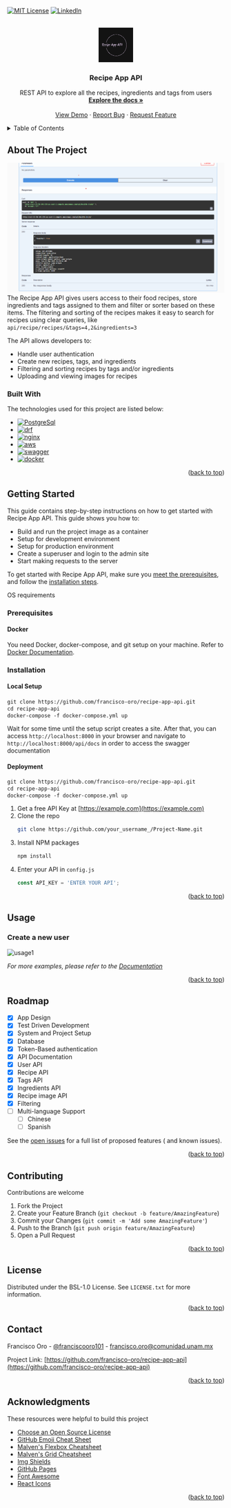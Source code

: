 <!-- PROJECT SHIELDS -->
<!--
*** I'm using markdown "reference style" links for readability.
*** Reference links are enclosed in brackets [ ] instead of parentheses ( ).
*** See the bottom of this document for the declaration of the reference variables
*** for contributors-url, forks-url, etc. This is an optional, concise syntax you may use.
*** https://www.markdownguide.org/basic-syntax/#reference-style-links
-->
[![MIT License][license-shield]][license-url]
[![LinkedIn][linkedin-shield]][linkedin-url]



<!-- PROJECT LOGO -->
<br />
<div align="center">
  <a href="https://github.com/othneildrew/Best-README-Template">
    <img src="images/logo.png" alt="Logo" width="80" height="80">
  </a>

<h3 align="center">Recipe App API</h3>

  <p align="center">
    REST API to explore all the recipes, ingredients and tags from users
    <br />
    <a href="http://ec2-13-58-241-239.us-east-2.compute.amazonaws.com/api/docs/"><strong>Explore the docs »</strong></a>
    <br />
    <br />
    <a href="http://ec2-13-58-241-239.us-east-2.compute.amazonaws.com/api/user/create/">View Demo</a>
    ·
    <a href="https://github.com/francisco-oro/recipe-app-api/issues/new?labels=bug&template=bug-report---.md">Report Bug</a>
    ·
    <a href="https://github.com/francisco-oro/recipe-app-api/issues/new?labels=enhancement&template=feature-request---.md">Request Feature</a>
  </p>
</div>



<!-- TABLE OF CONTENTS -->
<details>
  <summary>Table of Contents</summary>
  <ol>
    <li>
      <a href="#about-the-project">About The Project</a>
      <ul>
        <li><a href="#built-with">Built With</a></li>
      </ul>
    </li>
    <li>
      <a href="#getting-started">Getting Started</a>
      <ul>
        <li><a href="#prerequisites">Prerequisites</a></li>
        <li><a href="#installation">Installation</a></li>
      </ul>
    </li>
    <li><a href="#usage">Usage</a></li>
    <li><a href="#roadmap">Roadmap</a></li>
    <li><a href="#contributing">Contributing</a></li>
    <li><a href="#license">License</a></li>
    <li><a href="#contact">Contact</a></li>
    <li><a href="#acknowledgments">Acknowledgments</a></li>
  </ol>
</details>



<!-- ABOUT THE PROJECT -->

## About The Project

![product_screenshot](images/product_screenshot.png)
The Recipe App API gives users access to their food recipes, store ingredients and tags assigned to them
and filter or sorter based on these items. The filtering and sorting of the recipes makes it easy
to search for recipes using clear queries, like `api/recipe/recipes/&tags=4,2&ingredients=3`

The API allows developers to:

- Handle user authentication
- Create new recipes, tags, and ingredients
- Filtering and sorting recipes by tags and/or ingredients
- Uploading and viewing images for recipes

### Built With

The technologies used for this project are listed below:

* [![PostgreSql][PostgreSql]][PostgreSql-Url]
* [![drf][drf]][drf-url]
* [![nginx][nginx]][nginx-url]
* [![aws][aws]][aws-url]
* [![swagger][swagger]][swagger-url]
* [![docker][docker]][docker-url]

<p align="right">(<a href="#readme-top">back to top</a>)</p>



<!-- GETTING STARTED -->

## Getting Started

This guide contains step-by-step instructions on how to get started with Recipe App API. This guide
shows you how to:

- Build and run the project image as a container
- Setup for development environment
- Setup for production environment
- Create a superuser and login to the admin site
- Start making requests to the server

To get started with Recipe App API, make sure you <a href="#prerequisites">meet the prerequisites</a>,
and follow the <a href="#installation">installation steps</a>.

OS requirements

### Prerequisites

#### Docker

You need Docker, docker-compose, and git setup on your machine. Refer
to <a href="https://docs.docker.com/guides/get-started/">Docker Documentation</a>.

### Installation

#### Local Setup

```shell
git clone https://github.com/francisco-oro/recipe-app-api.git
cd recipe-app-api 
docker-compose -f docker-compose.yml up
```

Wait for some time until the setup script creates a site. After that, you can access
`http://localhost:8000` in your browser and navigate to `http://localhost:8000/api/docs` in order
to access the swagger documentation

#### Deployment

```shell
git clone https://github.com/francisco-oro/recipe-app-api.git
cd recipe-app-api 
docker-compose -f docker-compose.yml up
```

1. Get a free API Key at [https://example.com](https://example.com)
2. Clone the repo
   ```sh
   git clone https://github.com/your_username_/Project-Name.git
   ```
3. Install NPM packages
   ```sh
   npm install
   ```
4. Enter your API in `config.js`
   ```js
   const API_KEY = 'ENTER YOUR API';
   ```

<p align="right">(<a href="#readme-top">back to top</a>)</p>



<!-- USAGE EXAMPLES -->

## Usage

### Create a new user

![usage1](images/usage_1.png)

_For more examples, please refer to
the [Documentation](http://ec2-13-58-241-239.us-east-2.compute.amazonaws.com/api/docs/#/recipe/recipe_ingredients_list)_

<p align="right">(<a href="#readme-top">back to top</a>)</p>



<!-- ROADMAP -->

## Roadmap

- [x] App Design
- [x] Test Driven Development
- [x] System and Project Setup
- [x] Database
- [x] Token-Based authentication
- [x] API Documentation
- [x] User API
- [x] Recipe API
- [x] Tags API
- [x] Ingredients API
- [x] Recipe image API
- [x] Filtering
- [ ] Multi-language Support
    - [ ] Chinese
    - [ ] Spanish

See the [open issues](https://github.com/francisco-oro/recipe-app-api/issues) for a full list of proposed features (
and known issues).

<p align="right">(<a href="#readme-top">back to top</a>)</p>



<!-- CONTRIBUTING -->

## Contributing

Contributions are welcome

1. Fork the Project
2. Create your Feature Branch (`git checkout -b feature/AmazingFeature`)
3. Commit your Changes (`git commit -m 'Add some AmazingFeature'`)
4. Push to the Branch (`git push origin feature/AmazingFeature`)
5. Open a Pull Request

<p align="right">(<a href="#readme-top">back to top</a>)</p>



<!-- LICENSE -->

## License

Distributed under the BSL-1.0 License. See `LICENSE.txt` for more information.

<p align="right">(<a href="#readme-top">back to top</a>)</p>



<!-- CONTACT -->

## Contact

Francisco Oro - [@franciscooro101](https://twitter.com/franciscooro101) - francisco.oro@comunidad.unam.mx

Project Link: [https://github.com/francisco-oro/recipe-app-api](https://github.com/francisco-oro/recipe-app-api)

<p align="right">(<a href="#readme-top">back to top</a>)</p>



<!-- ACKNOWLEDGMENTS -->

## Acknowledgments

These resources were helpful to build this project

* [Choose an Open Source License](https://choosealicense.com)
* [GitHub Emoji Cheat Sheet](https://www.webpagefx.com/tools/emoji-cheat-sheet)
* [Malven's Flexbox Cheatsheet](https://flexbox.malven.co/)
* [Malven's Grid Cheatsheet](https://grid.malven.co/)
* [Img Shields](https://shields.io)
* [GitHub Pages](https://pages.github.com)
* [Font Awesome](https://fontawesome.com)
* [React Icons](https://react-icons.github.io/react-icons/search)

<p align="right">(<a href="#readme-top">back to top</a>)</p>



<!-- MARKDOWN LINKS & IMAGES -->
<!-- https://www.markdownguide.org/basic-syntax/#reference-style-links -->

[contributors-shield]: https://img.shields.io/github/contributors/othneildrew/Best-README-Template.svg?style=for-the-badge

[contributors-url]: https://github.com/othneildrew/Best-README-Template/graphs/contributors

[forks-shield]: https://img.shields.io/github/forks/othneildrew/Best-README-Template.svg?style=for-the-badge

[forks-url]: https://github.com/othneildrew/Best-README-Template/network/members

[stars-shield]: https://img.shields.io/github/stars/othneildrew/Best-README-Template.svg?style=for-the-badge

[stars-url]: https://github.com/othneildrew/Best-README-Template/stargazers

[issues-shield]: https://img.shields.io/github/issues/othneildrew/Best-README-Template.svg?style=for-the-badge

[issues-url]: https://github.com/othneildrew/Best-README-Template/issues

[license-shield]: https://img.shields.io/badge/License-BSD_2--Clause-orange.svg

[license-url]: https://github.com/othneildrew/Best-README-Template/blob/master/LICENSE.txt

[linkedin-shield]: https://img.shields.io/badge/-LinkedIn-black.svg?style=for-the-badge&logo=linkedin&colorB=555

[linkedin-url]: https://linkedin.com/in/francisco-oro

[product-screenshot]: images/screenshot.png

[Next.js]: https://img.shields.io/badge/next.js-000000?style=for-the-badge&logo=nextdotjs&logoColor=white

[Next-url]: https://nextjs.org/

[React.js]: https://img.shields.io/badge/React-20232A?style=for-the-badge&logo=react&logoColor=61DAFB

[React-url]: https://reactjs.org/

[Vue.js]: https://img.shields.io/badge/Vue.js-35495E?style=for-the-badge&logo=vuedotjs&logoColor=4FC08D

[Vue-url]: https://vuejs.org/

[Angular.io]: https://img.shields.io/badge/Angular-DD0031?style=for-the-badge&logo=angular&logoColor=white

[Angular-url]: https://angular.io/

[Svelte.dev]: https://img.shields.io/badge/Svelte-4A4A55?style=for-the-badge&logo=svelte&logoColor=FF3E00

[Svelte-url]: https://svelte.dev/

[Laravel.com]: https://img.shields.io/badge/Laravel-FF2D20?style=for-the-badge&logo=laravel&logoColor=white

[Laravel-url]: https://laravel.com

[Bootstrap.com]: https://img.shields.io/badge/Bootstrap-563D7C?style=for-the-badge&logo=bootstrap&logoColor=white

[Bootstrap-url]: https://getbootstrap.com

[JQuery.com]: https://img.shields.io/badge/jQuery-0769AD?style=for-the-badge&logo=jquery&logoColor=white

[JQuery-url]: https://jquery.com

[PostgreSql]: https://img.shields.io/badge/PostgreSQL-316192?style=for-the-badge&logo=postgresql&logoColor=white

[PostgreSql-url]: https://www.postgresql.org/

[django.com]: https://img.shields.io/badge/Django-092E20?style=for-the-badge&logo=django&logoColor=white

[django-url]: https://www.djangoproject.com/

[drf]: https://img.shields.io/badge/django%20rest-ff1709?style=for-the-badge&logo=django&logoColor=white

[drf-url]: https://www.django-rest-framework.org/

[docker]:  https://img.shields.io/badge/Docker-2CA5E0?style=for-the-badge&logo=docker&logoColor=white

[docker-url]: https://www.docker.com/

[nginx]: https://img.shields.io/badge/Nginx-009639?style=for-the-badge&logo=nginx&logoColor=white

[nginx-url]: https://nginx.org/en/

[swagger]: https://img.shields.io/badge/Swagger-85EA2D?style=for-the-badge&logo=Swagger&logoColor=white

[swagger-url]: https://swagger.io/

[aws]: https://img.shields.io/badge/Amazon_AWS-FF9900?style=for-the-badge&logo=amazonaws&logoColor=white

[aws-url]: https://aws.amazon.com/